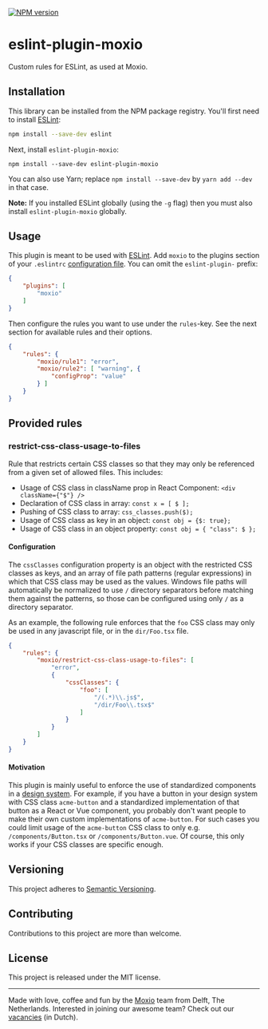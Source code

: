 [![NPM version](https://img.shields.io/npm/v/eslint-plugin-moxio.svg)](https://www.npmjs.com/package/eslint-plugin-moxio)

eslint-plugin-moxio
===================
Custom rules for ESLint, as used at Moxio.

Installation
------------
This library can be installed from the NPM package registry. You'll first need to install
[ESLint](http://eslint.org):
```sh
npm install --save-dev eslint
```
Next, install `eslint-plugin-moxio`:
```
npm install --save-dev eslint-plugin-moxio
```
You can also use Yarn; replace `npm install --save-dev` by `yarn add --dev` in that case.

**Note:** If you installed ESLint globally (using the `-g` flag) then you must also install
`eslint-plugin-moxio` globally.

Usage
-----
This plugin is meant to be used with [ESLint](http://eslint.org). Add `moxio` to the plugins
section of your `.eslintrc` [configuration file](https://eslint.org/docs/user-guide/configuring).
You can omit the `eslint-plugin-` prefix:
```json
{
    "plugins": [
        "moxio"
    ]
}
```

Then configure the rules you want to use under the `rules`-key. See the next section for available
rules and their options.
```json
{
    "rules": {
        "moxio/rule1": "error",
        "moxio/rule2": [ "warning", {
            "configProp": "value"
        } ]
    }
}
```

Provided rules
--------------

### restrict-css-class-usage-to-files
Rule that restricts certain CSS classes so that they may only be referenced from a given set
of allowed files. This includes:

* Usage of CSS class in className prop in React Component: `<div className={"$"} />`
* Declaration of CSS class in array: `const x = [ $ ];`
* Pushing of CSS class to array: `css_classes.push($);`
* Usage of CSS class as key in an object: `const obj = {$: true};`
* Usage of CSS class in an object property: `const obj = { "class": $ };`

#### Configuration
The `cssClasses` configuration property is an object with the restricted CSS classes as keys, and
an array of file path patterns (regular expressions) in which that CSS class may be used as the
values. Windows file paths will automatically be normalized to use `/` directory separators before
matching them against the patterns, so those can be configured using only `/` as a directory separator.

As an example, the following rule enforces that the `foo` CSS class may only be used in any javascript
file, or in the `dir/Foo.tsx` file.
```json
{
    "rules": {
        "moxio/restrict-css-class-usage-to-files": [
            "error",
            {
                "cssClasses": {
                    "foo": [
                        "/(.*)\\.js$",
                        "/dir/Foo\\.tsx$"
                    ]
                }
            }
        ]
    }
}
```

#### Motivation
This plugin is mainly useful to enforce the use of standardized components in a [design system](https://en.wikipedia.org/wiki/Design_system).
For example, if you have a button in your design system with CSS class `acme-button` and a standardized
implementation of that button as a React or Vue component, you probably don't want people to make their
own custom implementations of `acme-button`. For such cases you could limit usage of the `acme-button`
CSS class to only e.g. `/components/Button.tsx` or `/components/Button.vue`. Of course, this only
works if your CSS classes are specific enough.

Versioning
----------
This project adheres to [Semantic Versioning](http://semver.org/).

Contributing
------------
Contributions to this project are more than welcome.

License
-------
This project is released under the MIT license.

---
Made with love, coffee and fun by the [Moxio](https://www.moxio.com) team from
Delft, The Netherlands. Interested in joining our awesome team? Check out our
[vacancies](https://werkenbij.moxio.com/) (in Dutch).
